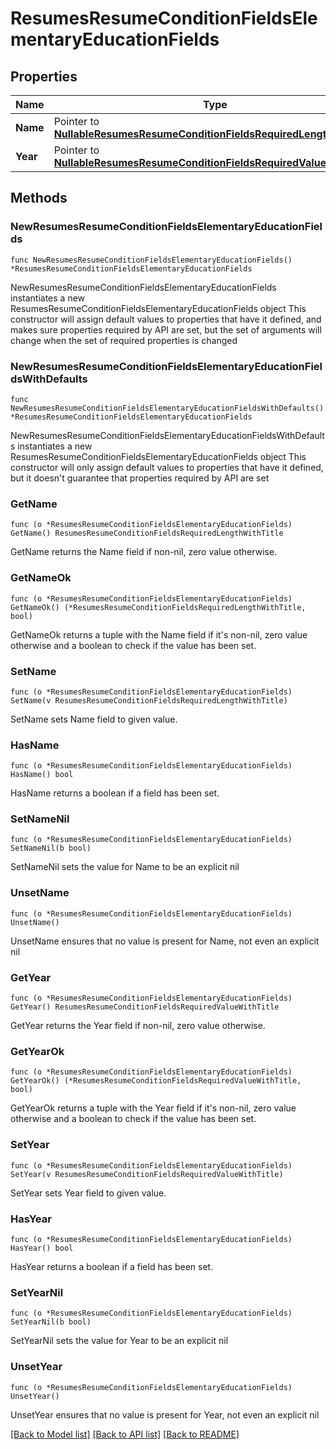 # ResumesResumeConditionFieldsElementaryEducationFields

## Properties

Name | Type | Description | Notes
------------ | ------------- | ------------- | -------------
**Name** | Pointer to [**NullableResumesResumeConditionFieldsRequiredLengthWithTitle**](ResumesResumeConditionFieldsRequiredLengthWithTitle.md) |  | [optional] 
**Year** | Pointer to [**NullableResumesResumeConditionFieldsRequiredValueWithTitle**](ResumesResumeConditionFieldsRequiredValueWithTitle.md) |  | [optional] 

## Methods

### NewResumesResumeConditionFieldsElementaryEducationFields

`func NewResumesResumeConditionFieldsElementaryEducationFields() *ResumesResumeConditionFieldsElementaryEducationFields`

NewResumesResumeConditionFieldsElementaryEducationFields instantiates a new ResumesResumeConditionFieldsElementaryEducationFields object
This constructor will assign default values to properties that have it defined,
and makes sure properties required by API are set, but the set of arguments
will change when the set of required properties is changed

### NewResumesResumeConditionFieldsElementaryEducationFieldsWithDefaults

`func NewResumesResumeConditionFieldsElementaryEducationFieldsWithDefaults() *ResumesResumeConditionFieldsElementaryEducationFields`

NewResumesResumeConditionFieldsElementaryEducationFieldsWithDefaults instantiates a new ResumesResumeConditionFieldsElementaryEducationFields object
This constructor will only assign default values to properties that have it defined,
but it doesn't guarantee that properties required by API are set

### GetName

`func (o *ResumesResumeConditionFieldsElementaryEducationFields) GetName() ResumesResumeConditionFieldsRequiredLengthWithTitle`

GetName returns the Name field if non-nil, zero value otherwise.

### GetNameOk

`func (o *ResumesResumeConditionFieldsElementaryEducationFields) GetNameOk() (*ResumesResumeConditionFieldsRequiredLengthWithTitle, bool)`

GetNameOk returns a tuple with the Name field if it's non-nil, zero value otherwise
and a boolean to check if the value has been set.

### SetName

`func (o *ResumesResumeConditionFieldsElementaryEducationFields) SetName(v ResumesResumeConditionFieldsRequiredLengthWithTitle)`

SetName sets Name field to given value.

### HasName

`func (o *ResumesResumeConditionFieldsElementaryEducationFields) HasName() bool`

HasName returns a boolean if a field has been set.

### SetNameNil

`func (o *ResumesResumeConditionFieldsElementaryEducationFields) SetNameNil(b bool)`

 SetNameNil sets the value for Name to be an explicit nil

### UnsetName
`func (o *ResumesResumeConditionFieldsElementaryEducationFields) UnsetName()`

UnsetName ensures that no value is present for Name, not even an explicit nil
### GetYear

`func (o *ResumesResumeConditionFieldsElementaryEducationFields) GetYear() ResumesResumeConditionFieldsRequiredValueWithTitle`

GetYear returns the Year field if non-nil, zero value otherwise.

### GetYearOk

`func (o *ResumesResumeConditionFieldsElementaryEducationFields) GetYearOk() (*ResumesResumeConditionFieldsRequiredValueWithTitle, bool)`

GetYearOk returns a tuple with the Year field if it's non-nil, zero value otherwise
and a boolean to check if the value has been set.

### SetYear

`func (o *ResumesResumeConditionFieldsElementaryEducationFields) SetYear(v ResumesResumeConditionFieldsRequiredValueWithTitle)`

SetYear sets Year field to given value.

### HasYear

`func (o *ResumesResumeConditionFieldsElementaryEducationFields) HasYear() bool`

HasYear returns a boolean if a field has been set.

### SetYearNil

`func (o *ResumesResumeConditionFieldsElementaryEducationFields) SetYearNil(b bool)`

 SetYearNil sets the value for Year to be an explicit nil

### UnsetYear
`func (o *ResumesResumeConditionFieldsElementaryEducationFields) UnsetYear()`

UnsetYear ensures that no value is present for Year, not even an explicit nil

[[Back to Model list]](../README.md#documentation-for-models) [[Back to API list]](../README.md#documentation-for-api-endpoints) [[Back to README]](../README.md)


